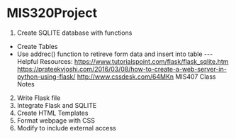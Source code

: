 # MIS320Project


1. Create SQLITE database with functions
  - Create Tables
  - Use addrec() function to retireve form data and insert into table
---Helpful Resources: 
https://www.tutorialspoint.com/flask/flask_sqlite.htm
https://prateekvjoshi.com/2016/03/08/how-to-create-a-web-server-in-python-using-flask/
http://www.cssdesk.com/64MKn
MIS407 Class Notes
                  
2. Write Flask file
3. Integrate Flask and SQLITE
4. Create HTML Templates
5. Format webpage with CSS
6. Modify to include external access 
